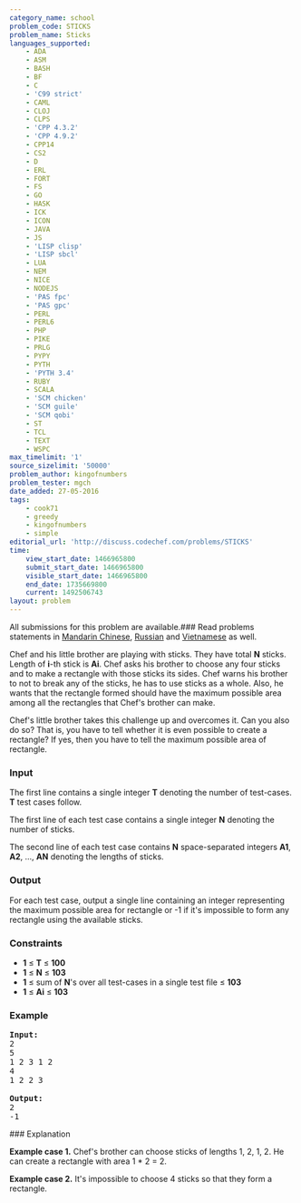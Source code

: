 ```yaml
---
category_name: school
problem_code: STICKS
problem_name: Sticks
languages_supported:
    - ADA
    - ASM
    - BASH
    - BF
    - C
    - 'C99 strict'
    - CAML
    - CLOJ
    - CLPS
    - 'CPP 4.3.2'
    - 'CPP 4.9.2'
    - CPP14
    - CS2
    - D
    - ERL
    - FORT
    - FS
    - GO
    - HASK
    - ICK
    - ICON
    - JAVA
    - JS
    - 'LISP clisp'
    - 'LISP sbcl'
    - LUA
    - NEM
    - NICE
    - NODEJS
    - 'PAS fpc'
    - 'PAS gpc'
    - PERL
    - PERL6
    - PHP
    - PIKE
    - PRLG
    - PYPY
    - PYTH
    - 'PYTH 3.4'
    - RUBY
    - SCALA
    - 'SCM chicken'
    - 'SCM guile'
    - 'SCM qobi'
    - ST
    - TCL
    - TEXT
    - WSPC
max_timelimit: '1'
source_sizelimit: '50000'
problem_author: kingofnumbers
problem_tester: mgch
date_added: 27-05-2016
tags:
    - cook71
    - greedy
    - kingofnumbers
    - simple
editorial_url: 'http://discuss.codechef.com/problems/STICKS'
time:
    view_start_date: 1466965800
    submit_start_date: 1466965800
    visible_start_date: 1466965800
    end_date: 1735669800
    current: 1492506743
layout: problem
---
```

All submissions for this problem are available.###  Read problems statements in [Mandarin Chinese](http://www.codechef.com/download/translated/COOK71/mandarin/STICKS.pdf), [Russian](http://www.codechef.com/download/translated/COOK71/russian/STICKS.pdf) and [Vietnamese](http://www.codechef.com/download/translated/COOK71/vietnamese/STICKS.pdf) as well.

Chef and his little brother are playing with sticks. They have total **N** sticks. Length of **i**-th stick is **Ai**. Chef asks his brother to choose any four sticks and to make a rectangle with those sticks its sides. Chef warns his brother to not to break any of the sticks, he has to use sticks as a whole. Also, he wants that the rectangle formed should have the maximum possible area among all the rectangles that Chef's brother can make.

Chef's little brother takes this challenge up and overcomes it. Can you also do so? That is, you have to tell whether it is even possible to create a rectangle? If yes, then you have to tell the maximum possible area of rectangle.

### Input

The first line contains a single integer **T** denoting the number of test-cases. **T** test cases follow.

The first line of each test case contains a single integer **N** denoting the number of sticks.

The second line of each test case contains **N** space-separated integers **A1**, **A2**, ..., **AN** denoting the lengths of sticks.

### Output

For each test case, output a single line containing an integer representing the maximum possible area for rectangle or -1 if it's impossible to form any rectangle using the available sticks.

### Constraints

- **1** ≤ **T** ≤ **100**
- **1** ≤ **N** ≤ **103**
- **1** ≤ sum of **N**'s over all test-cases in a single test file ≤ **103**
- **1** ≤ **Ai** ≤ **103**

### Example

<pre><b>Input:</b>
<tt>2
5
1 2 3 1 2
4
1 2 2 3</tt>

<b>Output:</b>
<tt>2
-1</tt>
</pre>### Explanation

**Example case 1.** Chef's brother can choose sticks of lengths 1, 2, 1, 2. He can create a rectangle with area 1 \* 2 = 2.

**Example case 2.** It's impossible to choose 4 sticks so that they form a rectangle.
